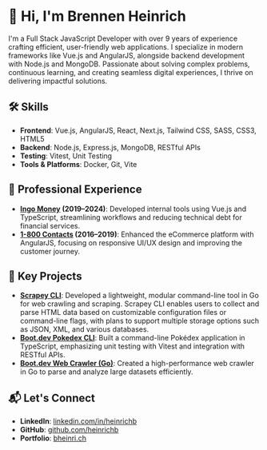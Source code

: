 # 👋 Hi, I'm Brennen Heinrich

I'm a Full Stack JavaScript Developer with over 9 years of experience crafting efficient, user-friendly web applications. I specialize in modern frameworks like Vue.js and AngularJS, alongside backend development with Node.js and MongoDB. Passionate about solving complex problems, continuous learning, and creating seamless digital experiences, I thrive on delivering impactful solutions.

## 🛠️ Skills

- **Frontend**: Vue.js, AngularJS, React, Next.js, Tailwind CSS, SASS, CSS3, HTML5
- **Backend**: Node.js, Express.js, MongoDB, RESTful APIs
- **Testing**: Vitest, Unit Testing
- **Tools & Platforms**: Docker, Git, Vite

## 🚀 Professional Experience

- **[Ingo Money](https://ingomoney.com/) (2019–2024)**: Developed internal tools using Vue.js and TypeScript, streamlining workflows and reducing technical debt for financial services.
- **[1-800 Contacts](https://www.1800contacts.com/) (2016–2019)**: Enhanced the eCommerce platform with AngularJS, focusing on responsive UI/UX design and improving the customer journey.

## 📌 Key Projects

- **[Scrapey CLI](https://github.com/heinrichb/scrapey-cli)**: Developed a lightweight, modular command-line tool in Go for web crawling and scraping. Scrapey CLI enables users to collect and parse HTML data based on customizable configuration files or command-line flags, with plans to support multiple storage options such as JSON, XML, and various databases.
- **[Boot.dev Pokedex CLI](https://github.com/heinrichb/bootdotdev_pokedex)**: Built a command-line Pokédex application in TypeScript, emphasizing unit testing with Vitest and integration with RESTful APIs.
- **[Boot.dev Web Crawler (Go)](https://github.com/heinrichb/bootdotdev_web-crawler-go)**: Created a high-performance web crawler in Go to parse and analyze large datasets efficiently.

## 📬 Let's Connect

- **LinkedIn**: [linkedin.com/in/heinrichb](https://www.linkedin.com/in/heinrichb)
- **GitHub**: [github.com/heinrichb](https://github.com/heinrichb)
- **Portfolio**: [bheinri.ch](https://bheinri.ch)
